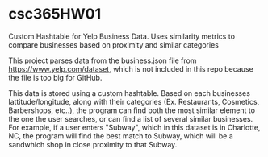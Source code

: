 # csc365HW01
Custom Hashtable for Yelp Business Data. Uses similarity metrics to compare businesses based on proximity and similar categories


This project parses data from the business.json file from https://www.yelp.com/dataset, which is not included in this
repo because the file is too big for GitHub.

This data is stored using a custom hashtable. Based on each businesses lattitude/longitude, along with their categories 
(Ex. Restaurants, Cosmetics, Barbershops, etc..), the program can find both the most similar element to the one the user 
searches, or can find a list of several similar businesses. For example, if a user enters "Subway", which in this dataset is
in Charlotte, NC, the program will find the best match to Subway, which will be a sandwhich shop in close proximity to that 
Subway.
